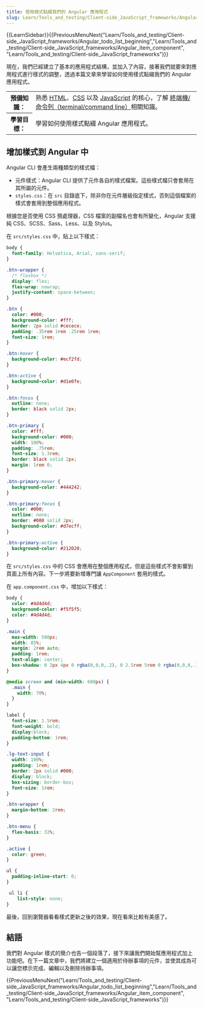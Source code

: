```yaml
---
title: 使用樣式點綴我們的 Angular 應用程式
slug: Learn/Tools_and_testing/Client-side_JavaScript_frameworks/Angular_styling
---
```


{{LearnSidebar}}{{PreviousMenuNext("Learn/Tools_and_testing/Client-side_JavaScript_frameworks/Angular_todo_list_beginning","Learn/Tools_and_testing/Client-side_JavaScript_frameworks/Angular_item_component", "Learn/Tools_and_testing/Client-side_JavaScript_frameworks")}}

現在，我們已經建立了基本的應用程式結構，並加入了內容，接著我們就要來對應用程式進行樣式的調整，透過本篇文章來學習如何使用樣式點綴我們的 Angular 應用程式。

<table class="learn-box standard-table">
  <tbody>
    <tr>
      <th scope="row">預備知識：</th>
      <td>
        熟悉 <a href="/zh-TW/docs/Learn/HTML">HTML</a>、<a
          href="/zh-TW/docs/Learn/CSS"
          >CSS</a
        >
        以及 <a href="/zh-TW/docs/Learn/JavaScript">JavaScript</a> 的核心，了解
        <a
          href="/zh-TW/docs/Learn/Tools_and_testing/Understanding_client-side_tools/Command_line"
          >終端機/命令列（terminal/command line）</a
        >相關知識。
      </td>
    </tr>
    <tr>
      <th scope="row">學習目標：</th>
      <td>學習如何使用樣式點綴 Angular 應用程式。</td>
    </tr>
  </tbody>
</table>

## 增加樣式到 Angular 中

Angular CLI 會產生兩種類型的樣式檔：

- 元件樣式：Angular CLI 提供了元件各自的樣式檔案。這些樣式檔只會套用在其所屬的元件。
- `styles.css`：在 `src` 目錄底下，除非你在元件層級指定樣式，否則這個檔案的樣式會套用到整個應用程式。

根據您是否使用 CSS 預處理器，CSS 檔案的副檔名也會有所變化，Angular 支援純 CSS、SCSS、Sass、Less、以及 Stylus。

在 `src/styles.css` 中，貼上以下樣式：

```css
body {
  font-family: Helvetica, Arial, sans-serif;
}

.btn-wrapper {
  /* flexbox */
  display: flex;
  flex-wrap: nowrap;
  justify-content: space-between;
}

.btn {
  color: #000;
  background-color: #fff;
  border: 2px solid #cecece;
  padding: .35rem 1rem .25rem 1rem;
  font-size: 1rem;
}

.btn:hover {
  background-color: #ecf2fd;
}

.btn:active {
  background-color: #d1e0fe;
}

.btn:focus {
  outline: none;
  border: black solid 2px;
}

.btn-primary {
  color: #fff;
  background-color: #000;
  width: 100%;
  padding: .75rem;
  font-size: 1.3rem;
  border: black solid 2px;
  margin: 1rem 0;
}

.btn-primary:hover {
  background-color: #444242;
}

.btn-primary:focus {
  color: #000;
  outline: none;
  border: #000 solid 2px;
  background-color: #d7ecff;
}

.btn-primary:active {
  background-color: #212020;
}
```

在 `src/styles.css` 中的 CSS 會應用在整個應用程式，但是這些樣式不會影響到頁面上所有內容。下一步將要新增專門讓 `AppComponent` 套用的樣式。

在 `app.component.css` 中，增加以下樣式：

```css
body {
  color: #4d4d4d;
  background-color: #f5f5f5;
  color: #4d4d4d;
}

.main {
  max-width: 500px;
  width: 85%;
  margin: 2rem auto;
  padding: 1rem;
  text-align: center;
  box-shadow: 0 2px 4px 0 rgba(0,0,0,.2), 0 2.5rem 5rem 0 rgba(0,0,0,.1);
}

@media screen and (min-width: 600px) {
  .main {
    width: 70%;
  }
}

label {
  font-size: 1.5rem;
  font-weight: bold;
  display:block;
  padding-bottom: 1rem;
}

.lg-text-input {
  width: 100%;
  padding: 1rem;
  border: 2px solid #000;
  display: block;
  box-sizing: border-box;
  font-size: 1rem;
}

.btn-wrapper {
  margin-bottom: 2rem;
}

.btn-menu {
  flex-basis: 32%;
}

.active {
  color: green;
}

ul {
  padding-inline-start: 0;
}

 ul li {
    list-style: none;
}
```

最後，回到瀏覽器看看樣式更新之後的效果，現在看來比較有美感了。

## 結語

我們對 Angular 樣式的簡介也告一個段落了，接下來讓我們開始幫應用程式加上功能吧。在下一篇文章中，我們將建立一個適用於待辦事項的元件，並使其成為可以讓您標示完成、編輯以及刪除待辦事項。

{{PreviousMenuNext("Learn/Tools_and_testing/Client-side_JavaScript_frameworks/Angular_todo_list_beginning","Learn/Tools_and_testing/Client-side_JavaScript_frameworks/Angular_item_component", "Learn/Tools_and_testing/Client-side_JavaScript_frameworks")}}
